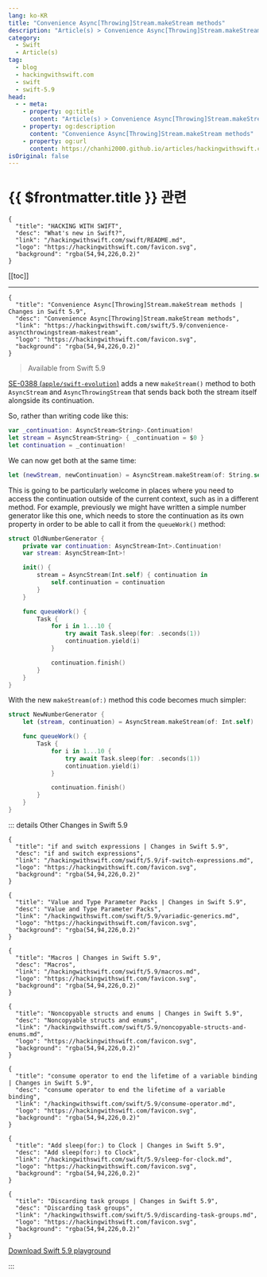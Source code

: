 ```yaml
---
lang: ko-KR
title: "Convenience Async[Throwing]Stream.makeStream methods"
description: "Article(s) > Convenience Async[Throwing]Stream.makeStream methods"
category:
  - Swift
  - Article(s)
tag: 
  - blog
  - hackingwithswift.com
  - swift
  - swift-5.9
head:
  - - meta:
    - property: og:title
      content: "Article(s) > Convenience Async[Throwing]Stream.makeStream methods"
    - property: og:description
      content: "Convenience Async[Throwing]Stream.makeStream methods"
    - property: og:url
      content: https://chanhi2000.github.io/articles/hackingwithswift.com/swift/5.9/convenience-asyncthrowingstream-makestream.html
isOriginal: false
---
```


# {{ $frontmatter.title }} 관련

```component VPCard
{
  "title": "HACKING WITH SWIFT",
  "desc": "What's new in Swift?",
  "link": "/hackingwithswift.com/swift/README.md",
  "logo": "https://hackingwithswift.com/favicon.svg",
  "background": "rgba(54,94,226,0.2)"
}
```

[[toc]]

---

```component VPCard
{
  "title": "Convenience Async[Throwing]Stream.makeStream methods | Changes in Swift 5.9",
  "desc": "Convenience Async[Throwing]Stream.makeStream methods",
  "link": "https://hackingwithswift.com/swift/5.9/convenience-asyncthrowingstream-makestream", 
  "logo": "https://hackingwithswift.com/favicon.svg",
  "background": "rgba(54,94,226,0.2)"
}
```

> Available from Swift 5.9

[SE-0388 (<FontIcon icon="iconfont icon-github"/>`apple/swift-evolution`)](https://github.com/apple/swift-evolution/blob/main/proposals/0388-async-stream-factory.md) adds a new `makeStream()` method to both `AsyncStream` and `AsyncThrowingStream` that sends back both the stream itself alongside its continuation.

So, rather than writing code like this:

```swift
var _continuation: AsyncStream<String>.Continuation!
let stream = AsyncStream<String> { _continuation = $0 }
let continuation = _continuation!
```

We can now get both at the same time:

```swift
let (newStream, newContinuation) = AsyncStream.makeStream(of: String.self)
```

This is going to be particularly welcome in places where you need to access the continuation outside of the current context, such as in a different method. For example, previously we might have written a simple number generator like this one, which needs to store the continuation as its own property in order to be able to call it from the `queueWork()` method:

```swift
struct OldNumberGenerator {
    private var continuation: AsyncStream<Int>.Continuation!
    var stream: AsyncStream<Int>!

    init() {
        stream = AsyncStream(Int.self) { continuation in
            self.continuation = continuation
        }
    }

    func queueWork() {
        Task {
            for i in 1...10 {
                try await Task.sleep(for: .seconds(1))
                continuation.yield(i)
            }

            continuation.finish()
        }
    }
}
```

With the new `makeStream(of:)` method this code becomes much simpler:

```swift
struct NewNumberGenerator {
    let (stream, continuation) = AsyncStream.makeStream(of: Int.self)

    func queueWork() {
        Task {
            for i in 1...10 {
                try await Task.sleep(for: .seconds(1))
                continuation.yield(i)
            }

            continuation.finish()
        }
    }
}
```

::: details Other Changes in Swift 5.9

```component VPCard
{
  "title": "if and switch expressions | Changes in Swift 5.9",
  "desc": "if and switch expressions",
  "link": "/hackingwithswift.com/swift/5.9/if-switch-expressions.md",
  "logo": "https://hackingwithswift.com/favicon.svg",
  "background": "rgba(54,94,226,0.2)"
}
```

```component VPCard
{
  "title": "Value and Type Parameter Packs | Changes in Swift 5.9",
  "desc": "Value and Type Parameter Packs",
  "link": "/hackingwithswift.com/swift/5.9/variadic-generics.md",
  "logo": "https://hackingwithswift.com/favicon.svg",
  "background": "rgba(54,94,226,0.2)"
}
```

```component VPCard
{
  "title": "Macros | Changes in Swift 5.9",
  "desc": "Macros",
  "link": "/hackingwithswift.com/swift/5.9/macros.md",
  "logo": "https://hackingwithswift.com/favicon.svg",
  "background": "rgba(54,94,226,0.2)"
}
```

```component VPCard
{
  "title": "Noncopyable structs and enums | Changes in Swift 5.9",
  "desc": "Noncopyable structs and enums",
  "link": "/hackingwithswift.com/swift/5.9/noncopyable-structs-and-enums.md",
  "logo": "https://hackingwithswift.com/favicon.svg",
  "background": "rgba(54,94,226,0.2)"
}
```

```component VPCard
{
  "title": "consume operator to end the lifetime of a variable binding | Changes in Swift 5.9",
  "desc": "consume operator to end the lifetime of a variable binding",
  "link": "/hackingwithswift.com/swift/5.9/consume-operator.md",
  "logo": "https://hackingwithswift.com/favicon.svg",
  "background": "rgba(54,94,226,0.2)"
}
```
<!-- 
```component VPCard
{
  "title": "Convenience Async[Throwing]Stream.makeStream methods | Changes in Swift 5.9",
  "desc": "Convenience Async[Throwing]Stream.makeStream methods",
  "link": "/hackingwithswift.com/swift/5.9/convenience-asyncthrowingstream-makestream.md",
  "logo": "https://hackingwithswift.com/favicon.svg",
  "background": "rgba(54,94,226,0.2)"
}
```
-->
```component VPCard
{
  "title": "Add sleep(for:) to Clock | Changes in Swift 5.9",
  "desc": "Add sleep(for:) to Clock",
  "link": "/hackingwithswift.com/swift/5.9/sleep-for-clock.md",
  "logo": "https://hackingwithswift.com/favicon.svg",
  "background": "rgba(54,94,226,0.2)"
}
```

```component VPCard
{
  "title": "Discarding task groups | Changes in Swift 5.9",
  "desc": "Discarding task groups",
  "link": "/hackingwithswift.com/swift/5.9/discarding-task-groups.md",
  "logo": "https://hackingwithswift.com/favicon.svg",
  "background": "rgba(54,94,226,0.2)"
}
```

[<FontIcon icon="fas fa-file-zipper"/>Download Swift 5.9 playground](https://hackingwithswift.com/files/playgrounds/swift/playground-5-8-to-5-9.playground.zip)

:::

